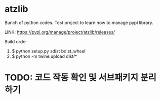 # atzlib  

Bunch of python codes.
Test project to learn how to manage pypi library.

LINK: <https://pypi.org/manage/project/atzlib/releases/>

Build order

1. $ python setup.py sdist bdist_wheel
2. $ python -m twine upload dist/*

# TODO: 코드 작동 확인 및 서브패키지 분리하기
